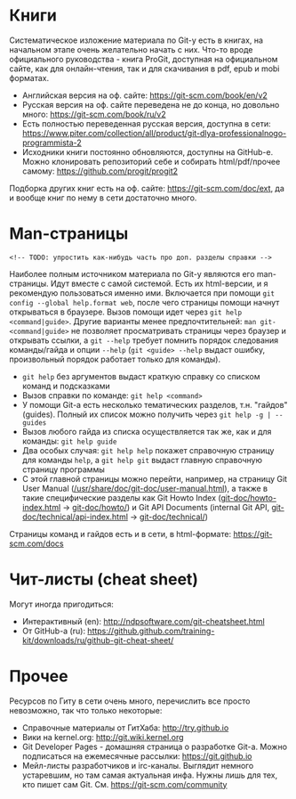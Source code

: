 # Книги

Систематическое изложение материала по Git-у есть в книгах, на начальном этапе очень желательно начать с них. Что-то вроде официального руководства - книга ProGit, доступная на официальном сайте, как для онлайн-чтения, так и для скачивания в pdf, epub и mobi форматах.

- Английская версия на оф. сайте: <https://git-scm.com/book/en/v2>
- Русская версия на оф. сайте переведена не до конца, но довольно много: <https://git-scm.com/book/ru/v2>
- Есть полностью переведенная русская версия, доступна в сети: <https://www.piter.com/collection/all/product/git-dlya-professionalnogo-programmista-2>
- Исходники книги постоянно обновляются, доступны на GitHub-е. Можно клонировать репозиторий себе и собирать html/pdf/прочее самому: <https://github.com/progit/progit2>

Подборка других книг есть на оф. сайте: <https://git-scm.com/doc/ext>, да и вообще книг по нему в сети достаточно много.

# Man-страницы

`<!-- TODO: упростить как-нибудь часть про доп. разделы справки -->`

Наиболее полным источником материала по Git-у являются его man-страницы. Идут вместе с самой системой. Есть их html-версии, и я рекомендую пользоваться именно ими. Включается при помощи `git config --global help.format web`, после чего страницы помощи начнут открываться в браузере. Вызов помощи идет через `git help <command|guide>`. Другие варианты менее предпочтительней: `man git-<command|guide>` не позволяет просматривать страницы через браузер и открывать ссылки, а `git --help` требует помнить порядок следования команды/гайда и опции `--help` (`git <guide> --help` выдаст ошибку, произвольный порядок работает только для команды).

- `git help` без аргументов выдаст краткую справку со списком команд и подсказками
- Вызов справки по команде: `git help <command>`
- У помощи Git-а есть несколько тематических разделов, т.н. "гайдов" (guides). Полный их список можно получить через `git help -g | --guides`
- Вызов любого гайда из списка осуществляется так же, как и для команды: `git help guide`
- Два особых случая: `git help help` покажет справочную страницу для команды `help`, а `git help git` выдаст главную справочную страницу программы
- С этой главной страницы можно перейти, например, на страницу Git User Manual ([/usr/share/doc/git-doc/user-manual.html][um]), а также в такие специфические разделы как Git Howto Index ([git-doc/howto-index.html][hti] -> [git-doc/howto/][ht]) и Git API Documents (internal Git API, [git-doc/technical/api-index.html][api] -> [git-doc/technical/][ap])

[um]:  file:///usr/share/doc/git-doc/user-manual.html
[ht]:  file:///usr/share/doc/git-doc/howto/
[hti]: file:///usr/share/doc/git-doc/howto-index.html
[ap]:  file:///usr/share/doc/git-doc/technical/
[api]: file:///usr/share/doc/git-doc/technical/api-index.html

Страницы команд и гайдов есть и в сети, в html-формате: <https://git-scm.com/docs>

# Чит-листы (cheat sheet)

Могут иногда пригодиться:

- Интерактивный (en): <http://ndpsoftware.com/git-cheatsheet.html>
- От GitHub-а (ru): <https://github.github.com/training-kit/downloads/ru/github-git-cheat-sheet/>

# Прочее

Ресурсов по Гиту в сети очень много, перечислить все просто невозможно, так что только некоторые:

- Справочные материалы от ГитХаба: <http://try.github.io>
- Вики на kernel.org: <http://git.wiki.kernel.org>
- Git Developer Pages - домашняя страница о разработке Git-а. Можно подписаться на ежемесячные рассылки: <https://git.github.io>
- Мейл-листы разработчиков и irc-каналы. Выглядит немного устаревшим, но там самая актуальная инфа. Нужны лишь для тех, кто пишет сам Git. См. <https://git-scm.com/community>
